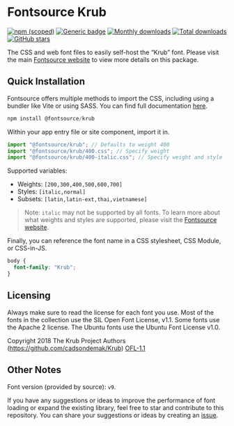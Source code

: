 # Fontsource Krub

[![npm (scoped)](https://img.shields.io/npm/v/@fontsource/krub?color=brightgreen)](https://www.npmjs.com/package/@fontsource/krub) [![Generic badge](https://img.shields.io/badge/fontsource-passing-brightgreen)](https://github.com/fontsource/fontsource) [![Monthly downloads](https://badgen.net/npm/dm/@fontsource/krub)](https://github.com/fontsource/fontsource) [![Total downloads](https://badgen.net/npm/dt/@fontsource/krub)](https://github.com/fontsource/fontsource) [![GitHub stars](https://img.shields.io/github/stars/fontsource/fontsource.svg?style=social&label=Star)](https://github.com/fontsource/fontsource/stargazers)

The CSS and web font files to easily self-host the “Krub” font. Please visit the main [Fontsource website](https://fontsource.org/fonts/krub) to view more details on this package.

## Quick Installation

Fontsource offers multiple methods to import the CSS, including using a bundler like Vite or using SASS. You can find full documentation [here](https://fontsource.org/docs/getting-started/introduction).

```javascript
npm install @fontsource/krub
```

Within your app entry file or site component, import it in.

```javascript
import "@fontsource/krub"; // Defaults to weight 400
import "@fontsource/krub/400.css"; // Specify weight
import "@fontsource/krub/400-italic.css"; // Specify weight and style
```

Supported variables:
- Weights: `[200,300,400,500,600,700]`
- Styles: `[italic,normal]`
- Subsets: `[latin,latin-ext,thai,vietnamese]`

> Note: `italic` may not be supported by all fonts. To learn more about what weights and styles are supported, please visit the [Fontsource website](https://fontsource.org/fonts/krub).

Finally, you can reference the font name in a CSS stylesheet, CSS Module, or CSS-in-JS.

```css
body {
  font-family: "Krub";
}
```

## Licensing
Always make sure to read the license for each font you use. Most of the fonts in the collection use the SIL Open Font License, v1.1. Some fonts use the Apache 2 license. The Ubuntu fonts use the Ubuntu Font License v1.0.

Copyright 2018 The Krub Project Authors (https://github.com/cadsondemak/Krub)
[OFL-1.1](https://openfontlicense.org)

## Other Notes
Font version (provided by source): `v9`.

If you have any suggestions or ideas to improve the performance of font loading or expand the existing library, feel free to star and contribute to this repository. You can share your suggestions or ideas by creating an [issue](https://github.com/fontsource/fontsource/issues).